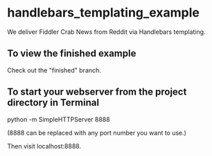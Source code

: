 # handlebars_templating_example
We deliver Fiddler Crab News from Reddit via Handlebars templating.

## To view the finished example
Check out the "finished" branch.

## To start your webserver from the project directory in Terminal
python -m SimpleHTTPServer 8888

(8888 can be replaced with any port number you want to use.)

Then visit localhost:8888.
